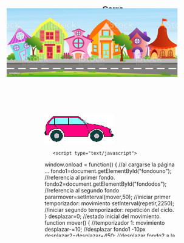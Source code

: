 # Carro
<!DOCTYPE html PUBLIC "-//W3C//DTD XHTML 1.0 Transitional//EN"
"http://www.w3.org/TR/xhtml1/DTD/xhtml1-transitional.dtd">
<html>
<head>
<title>Mi coche</title> 
</head>
<body>
<h1>Mi coche</h1>
<div id="visor">
   <div id="fondouno">
      <img src="calle1.jpg" alt="fondo1" >
   </div>
   <div id="fondodos">
      <img src="calle1.jpg" alt="fondo2" >
   </div>
   <div id="micoche">
      <img src="coche.gif" alt="elCoche" >
   <div>
</div>

<style type="text/css">
* { margin: 0px auto; padding: 0px; }
h1 { font:bold 1.5em arial; text-align: center; padding: 0.5em ; }
#visor { position: absolute; top: 100px; left: 200px; width: 450px; 
         height: 600px; overflow: hidden; }
#fondouno { position: absolute; top: 0px; left: 0px; }
#fondodos { position: absolute; top: 0px; left: 450px; }
#micoche { position: absolute; top: 280px; left: 100px; }
</style> 
       <script type="text/javascript">
window.onload = function() { //al cargarse la página ...
fondo1=document.getElementById("fondouno"); //referencia al primer fondo.
fondo2=document.getElementById("fondodos"); //referencia al segundo fondo
pararmover=setInterval(mover,50); //iniciar primer temporizador: movimiento
setInterval(repetir,2250); //iniciar segundo temporizador: repetición del ciclo. 
}
desplazar=0; //estado inicial del movimiento.
function mover() { //temporizador 1: movimiento
         desplazar-=10; //desplazar fondo1 -10px
         desplazar2=desplazar+450; //desplazar fondo2 a la vez
         posicion1=desplazar+"px"; //preparar para código CSS fondo1
         posicion2=desplazar2+"px"; //preparar para código CSS fondo1
         fondo1.style.left=posicion1; //cambiar posición fondo1 mediante CSS
         fondo2.style.left=posicion2; //cambiar posición fondo2
         }
function repetir() { //temporizador 2: repetir ciclo
         fondo1.style.left="0px"; //posición inicial de fondo1
         fondo2.style.left="450px"; //posición inicial de fondo2
         desplazar=0; //posicion inicial referencia de movimiento.
         }			
</script>
</body>
</html>
